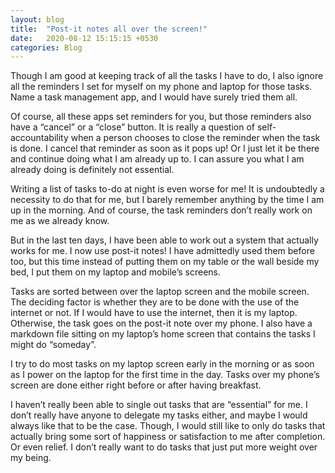 ```yaml
---
layout: blog
title:  "Post-it notes all over the screen!"
date:   2020-08-12 15:15:15 +0530
categories: Blog
---
```

Though I am good at keeping track of all the tasks I have to do, I also ignore all the reminders I set for myself on my phone and laptop for those tasks. Name a task management app, and I would have surely tried them all.

Of course, all these apps set reminders for you, but those reminders also have a “cancel” or a “close” button. It is really a question of self-accountability when a person chooses to close the reminder when the task is done. I cancel that reminder as soon as it pops up! Or I just let it be there and continue doing what I am already up to. I can assure you what I am already doing is definitely not essential.

Writing a list of tasks to-do at night is even worse for me! It is undoubtedly a necessity to do that for me, but I barely remember anything by the time I am up in the morning. And of course, the task reminders don’t really work on me as we already know.

But in the last ten days, I have been able to work out a system that actually works for me. I now use post-it notes! I have admittedly used them before too, but this time instead of putting them on my table or the wall beside my bed, I put them on my laptop and mobile’s screens.

Tasks are sorted between over the laptop screen and the mobile screen. The deciding factor is whether they are to be done with the use of the internet or not. If I would have to use the internet, then it is my laptop. Otherwise, the task goes on the post-it note over my phone. I also have a markdown file sitting on my laptop’s home screen that contains the tasks I might do “someday”.

I try to do most tasks on my laptop screen early in the morning or as soon as I power on the laptop for the first time in the day. Tasks over my phone’s screen are done either right before or after having breakfast.

I haven’t really been able to single out tasks that are “essential” for me. I don’t really have anyone to delegate my tasks either, and maybe I would always like that to be the case. Though, I would still like to only do tasks that actually bring some sort of happiness or satisfaction to me after completion. Or even relief. I don’t really want to do tasks that just put more weight over my being.